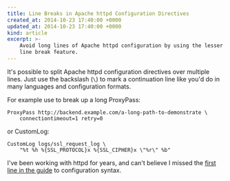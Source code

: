```yaml
---
title: Line Breaks in Apache httpd Configuration Directives
created_at: 2014-10-23 17:40:00 +0000
updated_at: 2014-10-23 17:40:00 +0000
kind: article
excerpt: >-
    Avoid long lines of Apache httpd configuration by using the lesser known
    line break feature.
---
```


It's possible to split Apache httpd configuration directives over multiple
lines. Just use the backslash (`\`) to mark a continuation line like you'd do
in many languages and configuration formats.

For example use to break up a long ProxyPass:

    ProxyPass http://backend.example.com/a-long-path-to-demonstrate \
        connectiontimeout=1 retry=0

or CustomLog:

    CustomLog logs/ssl_request_log \
        "%t %h %{SSL_PROTOCOL}x %{SSL_CIPHER}x \"%r\" %b"


I've been working with httpd for years, and can't believe I missed the [first
line in the guide](http://httpd.apache.org/docs/2.4/configuring.html#syntax) to
configuration syntax.
